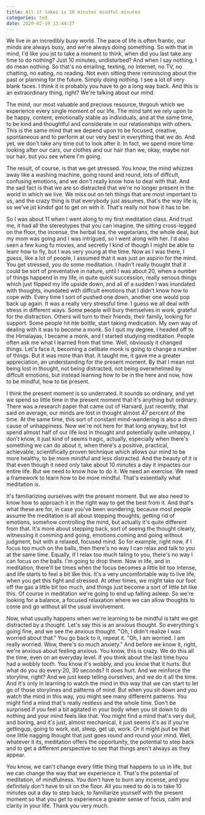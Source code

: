 ```yaml
---
title: All it takes is 10 minutes mindful minutes
categories: ted
date: 2020-02-19 13:44:27
---
```

We live in an incredibly busy world. The pace of life is often frantic, our minds are always busy, and we're always doing something. So with that in mind, I'd like you jst to take a moment to think, when did you last take any time to do nothing? Just 10 minutes, undisturbed? And when I say nothing, I do mean nothing. So that's no emailing, texting, no Internet, no TV, no chatting, no eating, no reading. Not even sitting there reminiscing about the past or planning for the future. Simply doing nothing. I see a lot of very blank faces. I think it is probably you have to go a long way back. And this is an extraordinary thing, right? We're talking about our mind. 

The mind, our most valuable and precious resource, thrgouh which we experience every single moment of our life. The mind taht we rely upon to be happy, content, emotionally stable as individuals, and at the same time, to be kind and thoughtful and considerate in our relationships with others. This is the same mind that we depend upon to be focused, creative, spontaneous and to perform at our very best in everything that we do. And yet, we don't take any time out to look after it. In fact, we spend more time looking after our cars, our clothes and our hair than we, okay, maybe not our hair, but you see where I'm going.
 
The result, of course, is that we get stressed. You know, the mind whizzes away like a washing machine, going round and round, lots of diffcult, confusing emotions, and we don't really know how to deal with that. And the sad fact is that we are so distracted that we're no longer present in the world in which we live. We miss out on teh things that are most important to us, and the crazy thing is that everybody just assumes, that's the way life is, so we've jst kindof got to get on with it. That's really not how it has to be.

So I was about 11 when I went along to my first meditation class. And trust me, it had all the stereotypes that you can imagine, the sitting cross-legged on the floor, the incense, the herbal tea, the vegetarians, the whole deal, but my mom was going and I was intrigued, so I went along with her. I'd also seen a few kung fu movies, and secretly I kind of though I might be able to leanr how to fly, but I was very young at the time. Now as I was there, I guess, like a lot of people, I assumed that it was just an aspirin for the mind. You get stressed, you do some meditation. I hadn't really thought that it could be sort of preventative in nature, until I was about 20, when a number of things happend in my life, in quite quick succession, really serious things which just flipped my life upside down, and all of a sudden I was inundated with thoughts, inundated with diffcult emotions that I didn't know how to cope with. Every time I sort of pushed one down, another one would pop back up again. It was a really very stressful time. I guess we all deal with stress in different ways. Some people will bury themselves in work, grateful for the distraction. Others will turn to their friends, their family, looking for support. Some people hit hte bottle, start taking medication. My own way of dealing with it was to become a monk. So I quit my degree, I headed off to the Himalayas, I became a monk, and I started studying meditation. People often ask me what I learned from that time. Well, obviously it changed things. Let's face it, becoming a celibate monk is going to change a number of things. But it was more than that. It taught me, it gave me a greater appreciation, an understanding for the present moment. By that I mean not being lost in thought, not being distracted, not being overwhelmed by diffcult emotions, but instead learning how to be in the here and now, how to be mindful, how to be present. 

I think the present moment is so underrated. It sounds so ordinary, and yet we spend so little time in the present moment that it's anything but ordinary. There was a research paper that came out of Harvard, just recently, that said on average, our minds are lost in thought almost 47 percent of the time. At the same time, this sort of constant mind-wandering is also a direct cause of unhappiness. Now we're not here for that long anyway, but tot spend almost half of our life lost in thought and potentially quite unhappy, I don't know, it just kind of seems tragic, actually, especially when there's something we can do about it, when there's a positive, practical, achievable, scientifically proven technique which allows our mind to be more healthy, to be more mindful and less distracted. And the beauty of it is that even though it need only take about 10 minutes a day it impactes our entire life. But we need to know how to do it. We need an exercise. We need a framework to learn how to be more mindful. That's essentially what meditation is.

It's familiarizing ourselves with the present moment. But we also need to know how to approach it in the right way to get the best from it. And that's what these are for, in case you've been wondering, because most people assume the meditation is all about stopping thoughts, getting rid of emotions, somehow controlling the mind, but actually it's quite different from that. It's more about stepping back, sort of seeing the thought clearly, witnessing it comming and going, emotions coming and going without judgment, but with a relaxed, focused mind. So for example, right now, if I focus too much on the balls, then there's no way I can relax and talk to you at the same time. Equally, if I relax too much taling to you, there's no way I can focus on the balls. I'm going to drop them. Now in life, and in meditation, there'll be times when the focus becomes a little bit too intense, and life starts to feel a bit like this. It's a very uncomfortable way to live life, when you get this tight and stressed. At other times, we might take our foot off the gas a little bit too much, and things just become a sort of little bit like this. Of course in meditation we're going to end up falling asleep. So we're looking for a balance, a focused relaxation where we can allow thoughts to come and go without all the usual involvement.

Now, what usually happens when we're learning to be mindful is taht we get distracted by a thought. Let's say this is an anxious thought. So everything's going fine, and we see the anxious thought. "Oh, I didn't realize I was worried about that." You go back to it, repeat it. "Oh, I am worried. I am really worried. Wow, there's so much anxiety." And before we know it, right, we're anxious about feeling anxious. You know, this is crazy. We do this all the time, even on an everyday level. If you think about the last time hyou had a wobbly tooth. You know it's wobbly, and you know that it hurts. But what do you do every 20, 30 seconds? It does hurt. And we reinforce the storyline, right? And we just keep telling ourselves, and we do it all the time. And it's only in learning to watch the mind in this way that we can start to let go of those storylines and patterns of mind. But when you sit down and you watch the mind in this way, you might see many differernt patterns. You might find a mind that's really restless and the whole time. Don't be surprised if you feel a bit agitated in your body when you sit down to do nothing and your mind feels like that. You might find a mind that's very dull, and boring, and it's just, almost mechanical, it just seems it's as if you're gettingup, going to work, eat, sleep, get up, work. Or it might jsut be that one little nagging thought that just goes round and round your mind. Well, whatever it its, meditation offers the opportunity, the potential to step back and to get a different perspective to see that things aren't always as they appear.

You know, we can't change every little thing that happens to us in life, but we can change the way that we experience it. That's the potential of meditation, of mindfulness. You don't have to burn any incense, and you definitely don't have to sit on the floor. All you need to do is to take 10 minutes out a day to step back, to familiarize yourself with the present moment so that you get to experience a greater sense of focus, calm and clarity in your life. Thank you very much.
